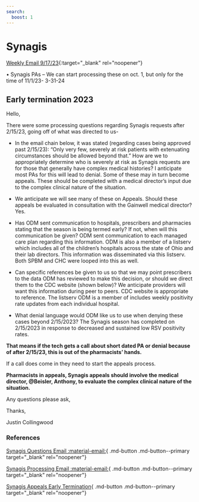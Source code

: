 ```yaml
---
search:
  boost: 1
---
```


# Synagis

[Weekly Email 9/17/23](https://mygainwell-my.sharepoint.com/:w:/g/personal/christopher_nguyen_gainwelltechnologies_com/EQHIiVRMV0JItdE1xbrH084BeLCDc-v0jIcpNVe5-T1UUA?e=jonYgh){:target="_blank" rel="noopener"}

•	Synagis PAs – We can start processing these on oct. 1, but only for the time of 11/1/23- 3-31-24

## Early termination 2023

Hello,

There were some processing questions regarding Synagis requests after 2/15/23, going off of what was directed to us-

- In the email chain below, it was stated (regarding cases being approved past 2/15/23): “Only very few, severely at risk patients with extenuating circumstances should be allowed beyond that.” How are we to appropriately determine who is severely at risk as Synagis requests are for those that generally have complex medical histories?  I anticipate most PAs for this will lead to denial. Some of these may in turn become appeals. These should be completed with a medical director’s input due to the complex clinical nature of the situation.

- We anticipate we will see many of these on Appeals. Should these appeals be evaluated in consultation with the Gainwell medical director?  Yes.

- Has ODM sent communication to hospitals, prescribers and pharmacies stating that the season is being termed early? If not, when will this communication be given?  ODM sent communication to each managed care plan regarding this information. ODM is also a member of a listserv which includes all of the children’s hospitals across the state of Ohio and their lab directors. This information was disseminated via this listserv. Both SPBM and CHC were looped into this as well.

- Can specific references be given to us so that we may point prescribers to the data ODM has reviewed to make this decision, or should we direct them to the CDC website (shown below)? We anticipate providers will want this information during peer to peers.  CDC website is appropriate to reference. The listserv ODM is a member of includes weekly positivity rate updates from each individual hospital.

- What denial language would ODM like us to use when denying these cases beyond 2/15/2023? The Synagis season has completed on 2/15/2023 in response to decreased and sustained low RSV positivity rates. 
 

**That means if the tech gets a call about short dated PA or denial because of after 2/15/23, this is out of the pharmacists’ hands.**


If a call does come in they need to start the appeals process.
 
**Pharmacists in appeals, Synagis appeals should involve the medical director, @Beisler, Anthony, to evaluate the complex clinical nature of the situation.**
 
Any questions please ask,

Thanks,
 
Justin Collingwood

### References

[Synagis Questions Email :material-email:](<RE Synagis questions .htm>){ .md-button .md-button--primary target="_blank" rel="noopener"}

[Synagis Processing Email :material-email:](<RE Synagis process from now until 21523.htm>){ .md-button .md-button--primary target="_blank" rel="noopener"}

[Synagis Appeals Early Termination](<Synagis Now .htm>){ .md-button .md-button--primary target="_blank" rel="noopener"}
